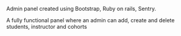 Admin panel created using Bootstrap, Ruby on rails, Sentry.

A fully functional panel where an admin can add, create and delete students, instructor and cohorts
